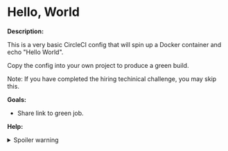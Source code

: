 # Hello, World

**Description:**

This is a very basic CircleCI config that will spin up a Docker container and echo "Hello World".

Copy the config into your own project to produce a green build.

Note: If you have completed the hiring techinical challenge, you may skip this.

**Goals:**

- Share link to green job.

**Help:**
<details>
  <summary>Spoiler warning</summary>
  https://circleci.com/docs/
</details>

